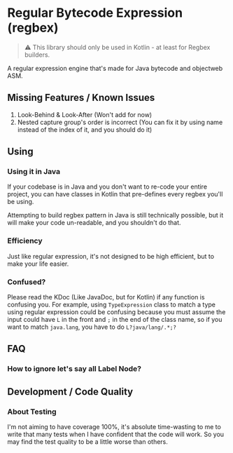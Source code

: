 # Regular Bytecode Expression (regbex)

> ⚠️ This library should only be used in Kotlin - at least for Regbex builders.

A regular expression engine that's made for Java bytecode and objectweb ASM.


## Missing Features / Known Issues
1. Look-Behind & Look-After (Won't add for now)
2. Nested capture group's order is incorrect (You can fix it by using name instead of the index of it, and you should do it)


## Using
### Using it in Java
If your codebase is in Java and you don't want to re-code your entire project, you can have classes in Kotlin that pre-defines
every regbex you'll be using.

Attempting to build regbex pattern in Java is still technically possible, but it will make your code un-readable, and 
you shouldn't do that.

### Efficiency
Just like regular expression, it's not designed to be high efficient, but to make your life easier.

### Confused?
Please read the KDoc (Like JavaDoc, but for Kotlin) if any function is confusing you. For example, using `TypeExpression`
class to match a type using regular expression could be confusing because you must assume the input could have `L` in
the front and `;` in the end of the class name, so if you want to match `java.lang`, you have to do `L?java/lang/.*;?`

## FAQ
### How to ignore let's say all Label Node?


## Development / Code Quality
### About Testing
I'm not aiming to have coverage 100%, it's absolute time-wasting to me to write that many tests when I have confident
that the code will work. So you may find the test quality to be a little worse than others.